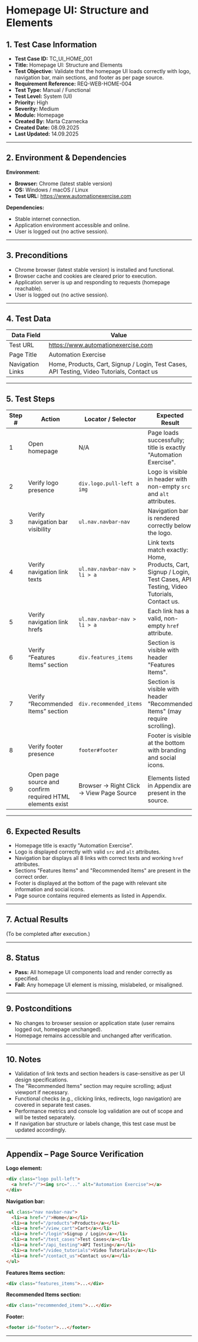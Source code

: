 # Homepage UI: Structure and Elements

## 1. Test Case Information
- **Test Case ID:** TC_UI_HOME_001  
- **Title:** Homepage UI: Structure and Elements  
- **Test Objective:** Validate that the homepage UI loads correctly with logo, navigation bar, main sections, and footer as per page source.  
- **Requirement Reference:** REQ-WEB-HOME-004  
- **Test Type:** Manual / Functional
- **Test Level:** System (UI)  
- **Priority:** High  
- **Severity:** Medium  
- **Module:** Homepage  
- **Created By:** Marta Czarnecka  
- **Created Date:** 08.09.2025  
- **Last Updated:** 14.09.2025  

---

## 2. Environment & Dependencies
**Environment:**  
- **Browser:** Chrome (latest stable version)  
- **OS:** Windows / macOS / Linux  
- **Test URL:** https://www.automationexercise.com  

**Dependencies:**  
- Stable internet connection.  
- Application environment accessible and online.  
- User is logged out (no active session).  

---

## 3. Preconditions
- Chrome browser (latest stable version) is installed and functional.  
- Browser cache and cookies are cleared prior to execution.  
- Application server is up and responding to requests (homepage reachable).  
- User is logged out (no active session).  

---

## 4. Test Data

| Data Field       | Value |
|------------------|------------------------------------------------------------------------|
| Test URL         | https://www.automationexercise.com |
| Page Title       | Automation Exercise |
| Navigation Links | Home, Products, Cart, Signup / Login, Test Cases, API Testing, Video Tutorials, Contact us |

---

## 5. Test Steps

| Step # | Action | Locator / Selector | Expected Result |
|--------|--------|--------------------|-----------------|
| 1 | Open homepage | N/A | Page loads successfully; title is exactly "Automation Exercise". |
| 2 | Verify logo presence | `div.logo.pull-left a img` | Logo is visible in header with non-empty `src` and `alt` attributes. |
| 3 | Verify navigation bar visibility | `ul.nav.navbar-nav` | Navigation bar is rendered correctly below the logo. |
| 4 | Verify navigation link texts | `ul.nav.navbar-nav > li > a` | Link texts match exactly: Home, Products, Cart, Signup / Login, Test Cases, API Testing, Video Tutorials, Contact us. |
| 5 | Verify navigation link hrefs | `ul.nav.navbar-nav > li > a` | Each link has a valid, non-empty `href` attribute. |
| 6 | Verify “Features Items” section | `div.features_items` | Section is visible with header "Features Items". |
| 7 | Verify “Recommended Items” section | `div.recommended_items` | Section is visible with header "Recommended Items" (may require scrolling). |
| 8 | Verify footer presence | `footer#footer` | Footer is visible at the bottom with branding and social icons. |
| 9 | Open page source and confirm required HTML elements exist | Browser → Right Click → View Page Source | Elements listed in Appendix are present in the source. |

---

## 6. Expected Results
- Homepage title is exactly "Automation Exercise".  
- Logo is displayed correctly with valid `src` and `alt` attributes.  
- Navigation bar displays all 8 links with correct texts and working `href` attributes.  
- Sections "Features Items" and "Recommended Items" are present in the correct order.  
- Footer is displayed at the bottom of the page with relevant site information and social icons.  
- Page source contains required elements as listed in Appendix.  

---

## 7. Actual Results
(To be completed after execution.)  

---

## 8. Status
- **Pass:** All homepage UI components load and render correctly as specified.  
- **Fail:** Any homepage UI element is missing, mislabeled, or misaligned.  

---

## 9. Postconditions
- No changes to browser session or application state (user remains logged out, homepage unchanged).  
- Homepage remains accessible and unchanged after verification.  

---

## 10. Notes
- Validation of link texts and section headers is case-sensitive as per UI design specifications.  
- The "Recommended Items" section may require scrolling; adjust viewport if necessary.  
- Functional checks (e.g., clicking links, redirects, logo navigation) are covered in separate test cases.  
- Performance metrics and console log validation are out of scope and will be tested separately.  
- If navigation bar structure or labels change, this test case must be updated accordingly.  

---

## Appendix – Page Source Verification

**Logo element:**  
```html
<div class="logo pull-left">
  <a href="/"><img src="..." alt="Automation Exercise"></a>
</div>
```

**Navigation bar:**  
```html
<ul class="nav navbar-nav">
  <li><a href="/">Home</a></li>
  <li><a href="/products">Products</a></li>
  <li><a href="/view_cart">Cart</a></li>
  <li><a href="/login">Signup / Login</a></li>
  <li><a href="/test_cases">Test Cases</a></li>
  <li><a href="/api_testing">API Testing</a></li>
  <li><a href="/video_tutorials">Video Tutorials</a></li>
  <li><a href="/contact_us">Contact us</a></li>
</ul>
```

**Features Items section:**  
```html
<div class="features_items">...</div>
```

**Recommended Items section:**  
```html
<div class="recommended_items">...</div>
```

**Footer:**  
```html
<footer id="footer">...</footer>
```

---
